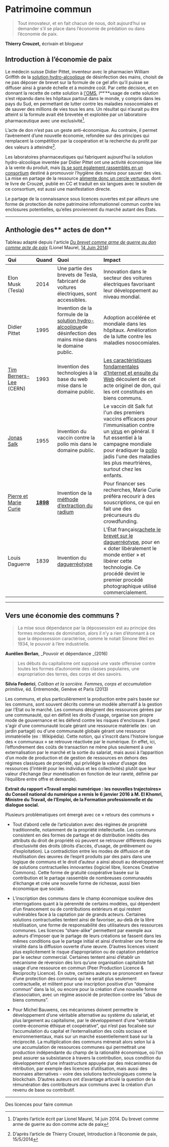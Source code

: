 # Patrimoine commun

> Tout innovateur, et en fait chacun de nous, doit aujourd’hui se demander s’il se place dans l’économie de prédation ou dans l’économie de paix.

**Thierry Crouzet,** écrivain et blogueur

## Introduction à l’économie de paix

Le médecin suisse Didier Pittet, inventeur avec le pharmacien William Griffith de la [solution hydro-alcoolique](https://fr.wikipedia.org/wiki/Solution_hydro-alcoolique) de désinfection des mains, choisit de ne pas déposer de brevet sur la formule de ce gel afin qu’il puisse se diffuser ainsi à grande échelle et à moindre coût. Par cette décision, et en donnant la recette de cette solution à [l'OMS](https://fr.wikipedia.org/wiki/Organisation_mondiale_de_la_santé), l**’**usage de cette solution s’est répandu dans les hôpitaux partout dans le monde, y compris dans les pays du Sud, en permettant de lutter contre les maladies nosocomiales et de sauver des millions de vies tous les ans. Un résultat qui n’aurait pu être atteint si la formule avait été brevetée et exploitée par un laboratoire pharmaceutique avec une exclusivité[^1].

L’acte de don n’est pas un geste anti-économique. Au contraire, il permet l’avènement d’une nouvelle économie, refondée sur des principes qui remplacent la compétition par la coopération et la recherche du profit par des valeurs à atteindre[^2].

Les laboratoires pharmaceutiques qui fabriquent aujourd’hui la solution hydro-alcoolique inventée par Didier Pittet ont une activité économique liée à la vente du produit, mais [ils se sont également rassemblés en un consortium](http://www.who.int/gpsc/pops/en/) destiné à promouvoir l’hygiène des mains pour sauver des vies. La mise en partage de la ressource [alimente donc un cercle vertueux](http://blog.tcrouzet.com/2014/04/14/le-commonisme-implique-un-double-flux/), dont le livre de Crouzet, publié en CC et traduit en six langues avec le soutien de ce consortium, est aussi une manifestation directe.

Le partage de la connaissance sous licences ouvertes est par ailleurs une forme de protection de notre patrimoine informationnel commun contre les enclosures potentielles, qu’elles proviennent du marché autant des États.

---

## Anthologie des** actes de don**

Tableau adapté depuis l'article [_Du brevet comme arme de guerre au don comme acte de paix_](https://scinfolex.com/2014/06/14/du-brevet-comme-arme-de-guerre-au-don-comme-acte-de-paix/) \(Lionel Maurel, [14 Juin 2014](https://scinfolex.com/2014/06/14/du-brevet-comme-arme-de-guerre-au-don-comme-acte-de-paix/)\)

| **Qui** | **Quand** | **Quoi** | Impact |
| :--- | :--- | :--- | :--- |
| Elon Musk \(Tesla\) | 2014 | Une partie des brevets de Tesla, fabricant de voitures électriques, sont accessibles. | Innovation dans le secteur des voitures électriques favorisant leur développement au niveau mondial. |
| Didier Pittet | 1995 | Invention de la formule de la [solution hydro-alcoolique](https://fr.wikipedia.org/wiki/Solution_hydro-alcoolique)de désinfection des mains mise dans le domaine public. | Adoption accélérée et mondiale dans les hôpitaux. Amélioration de la lutte contre les maladies nosocomiales. |
| [Tim Berners-Lee](http://romainelubrique.org/web-domaine-public-30-avril-1993) \(CERN\) | 1993 | Invention des technologies à la base du web mise dans le domaine public. | [Les caractéristiques fondamentales d’Internet et ensuite du Web](https://scinfolex.com/2013/04/30/biens-communs-neutralite-du-reseau-et-economie-de-lattention-webinaire/) découlent de cet acte originel de don, qui les ont constitués en biens communs. |
| [Jonas Salk](http://en.wikipedia.org/wiki/Jonas_Salk) | 1955 | Invention du vaccin contre la polio mis dans le domaine public. | Le vaccin dit Salk fut l'un des premiers vaccins efficaces pour l'immunisation contre un [virus](https://fr.wikipedia.org/wiki/Virus) en général. Il fut essentiel à la campagne mondiale pour éradiquer la [polio](https://fr.wikipedia.org/wiki/Poliomyélite) jadis l'une des maladies les plus meurtrières, surtout chez les enfants. |
| [Pierre et Marie Curie](http://boingboing.net/2014/05/30/marie-curie-open-source-pione.html) | [**1898**](https://fr.wikipedia.org/wiki/1898) | Invention de la [méthode d’extraction du radium](http://boingboing.net/2014/05/30/marie-curie-open-source-pione.html) | Pour financer ses recherches, Marie Curie préféra recourir à des souscriptions, ce qui en fait une des précurseurs du crowdfunding. |
| Louis Daguerre | 1839 | Invention du [daguerréotype](http://fr.wikipedia.org/wiki/Daguerréotype#Histoire) | L’État français[rachete le brevet sur le daguerréotype](http://fr.wikipedia.org/wiki/Daguerréotype#Histoire), pour en « doter libéralement le monde entier » et libérer cette technologie. Ce procédé devint le premier procédé photographique utilisé commercialement. |

---

## **Vers une économie des communs ?**

> La mise sous dépendance par la dépossession est au principe des formes modernes de domination, alors il n’y a rien d’étonnant à ce que la dépossession caractérise, comme le notait Simone Weil en 1934, le pouvoir à l’ère industrielle.

**Aurélien Berlan**, _Pouvoir et dépendance _\(2016\)

> Les débuts du capitalisme ont supposé une vaste offensive contre toutes les formes d’autonomie des classes populaires, une expropriation des terres, des corps et des savoirs.

**Silvia Federici**, _Caliban et la sorcière. Femmes, corps et accumulation primitive_, éd. Entremonde, Genève et Paris \(2013\)

Les communs, et plus particulièrement la production entre pairs basée sur les communs, sont souvent décrits comme un modèle alternatif à la gestion par l’Etat ou le marché. Les communs désignent des ressources gérées par une communauté, qui en définit les droits d'usage, organise son propre mode de gouvernance et les défend contre les risques d'enclosure. Il peut s'agir d'une communauté locale gérant une ressource matérielle \(ex : un jardin partagé\) ou d'une communauté globale gérant une ressource immatérielle \(ex : Wikipédia\).  Cette notion, qui s’inscrit dans l’histoire longue des « communaux » se retrouve réactivée par le numérique. En effet, ici, l’effondrement des coûts de transaction ne mène plus seulement à une externalisation par le marché et la sortie du salariat, mais aussi à l’apparition d’un mode de production et de gestion de ressources en dehors des régimes classiques de propriété, qui privilégie la valeur d’usage des ressources \(l’intérêt pour les individus et les collectivités\) plutôt que leur valeur d’échange \(leur monétisation en fonction de leur rareté, définie par l’équilibre entre offre et demande\).

**Extrait du rapport «Travail emploi numérique : les nouvelles trajectoires» du Conseil national du numérique a remis le 6 janvier 2016 à M. El Khomri, Ministre du Travail, de l’Emploi, de la Formation professionnelle et du dialogue social.**

Plusieurs problématiques ont émergé avec ce « retours des communs »

* Tout d’abord celle de l’articulation avec des régimes de propriété traditionnelle, notamment de la propriété intellectuelle. Les communs consistent en des formes de partage et de distribution inédits des attributs du droit de propriété où peuvent se retrouver différents degrés d’exclusivité des droits \(droits d’accès, d’usage, de prélèvement ou d’exploitation\). La contradiction entre les modes de diffusion et de réutilisation des œuvres de l’esprit produits par des pairs dans une logique de communs et le droit d’auteur a ainsi abouti au développement de solutions contractuelles innovantes \(logiciel libre, licences Creative Commons\). Cette forme de gratuité coopérative basée sur la contribution et le partage rassemble de nombreuses communautés d’échange et crée une nouvelle forme de richesse, aussi bien économique que sociale.

* L’inscription des communs dans le champ économique soulève des interrogations quant à la pérennité de certains modèles, qui dépendent d’un financement ou de contributions extérieurs et qui restent vulnérables face à la captation par de grands acteurs. Certaines solutions contractuelles tentent ainsi de favoriser, au-delà de la libre réutilisation, une forme de responsabilité des utilisateurs des ressources communes. Les licences “share-alike” permettent par exemple aux auteurs d’imposer que le partage de leurs créations se fassent dans les mêmes conditions que le partage initial et ainsi d’entraîner une forme de viralité dans la diffusion ouverte d’une œuvre. D’autres licences visent plus explicitement le risque d’appropriation ou de captation prédatrice par le secteur commercial. Certaines tentent ainsi d’établir un mécanisme de réversion dès lors qu’une organisation capitaliste fait usage d’une ressource en commun \(Peer Production Licence & Reciprocity Licence\). En outre, certains auteurs se prononcent en faveur d’une protection des communs qui ne serait plus seulement contractuelle, et militent pour une inscription positive d’un “domaine commun” dans la loi, ou encore pour la création d’une nouvelle forme d’association, avec un régime associé de protection contre les “abus de biens communs”.

* Pour Michel Bauwens, ces mécanismes doivent permettre le développement d’une véritable alternative au système du salariat, et plus largement au capitalisme, par le développement d’une “véritable contre-économie éthique et coopérative”,  qui n’est pas focalisée sur l’accumulation du capital et l’externalisation des coûts sociaux et environnementaux, mais sur un marché essentiellement basé sur la réciprocité. La multiplication des communs mènerait alors selon lui à une accumulation de ressources communes qui permettrait une production indépendante du champ de la rationalité économique, où l’on peut assurer sa subsistance à travers la contribution, sous condition du développement d’une infrastructure appuyée par des mécanismes de rétribution, par exemple des licences d’utilisation, mais aussi des monnaies alternatives - voire des solutions technologiques comme la blockchain. D’autres auteurs ont d’avantage articulé la question de la rémunération des contributeurs aux communs avec la création d’un revenu de base ou contributif.

---

Des licences pour faire commun

[^1]: D’après l’article écrit par Lionel Maurel, 14 juin 2014. Du brevet comme arme de guerre au don comme acte de paix

[^2]: D’après l’article de Thierry Crouzet, Introduction à l’économie de paix, 15/5/2014

